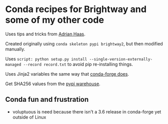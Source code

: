 # Conda recipes for Brightway and some of my other code

Uses tips and tricks from [Adrian Haas](https://github.com/haasad/brightway2-conda-recipes).

Created originally using `conda skeleton pypi brightway2`, but then modified manually.

Uses `script: python setup.py install --single-version-externally-managed --record record.txt` to avoid pip re-installing things.

Uses Jinja2 variables the same way that [conda-forge does](https://github.com/conda-forge/staged-recipes/blob/master/recipes/example/meta.yaml).

Get SHA256 values from the [pypi warehouse](https://pypi.org/project/brightway2/#files).

## Conda fun and frustration

- voluptuous is need because there isn't a 3.6 release in conda-forge yet outside of Linux
